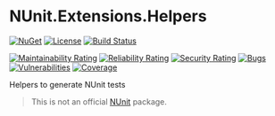 # NUnit.Extensions.Helpers

[![NuGet](https://img.shields.io/nuget/v/NUnit.Extensions.Helpers.svg)](https://nuget.org/packages/NUnit.Extensions.Helpers/)
[![License](https://img.shields.io/badge/license-MIT-blue.svg)](LICENSE)
[![Build Status](https://github.com/twenzel/NUnit.Extensions.Helpers/workflows/CI/badge.svg?branch=main)](https://github.com/twenzel/NUnit.Extensions.Helpers/actions)

[![Maintainability Rating](https://sonarcloud.io/api/project_badges/measure?project=twenzel_NUnit.Extensions.Helpers&metric=sqale_rating)](https://sonarcloud.io/dashboard?id=twenzel_NUnit.Extensions.Helpers)
[![Reliability Rating](https://sonarcloud.io/api/project_badges/measure?project=twenzel_NUnit.Extensions.Helpers&metric=reliability_rating)](https://sonarcloud.io/dashboard?id=twenzel_NUnit.Extensions.Helpers)
[![Security Rating](https://sonarcloud.io/api/project_badges/measure?project=twenzel_NUnit.Extensions.Helpers&metric=security_rating)](https://sonarcloud.io/dashboard?id=twenzel_NUnit.Extensions.Helpers)
[![Bugs](https://sonarcloud.io/api/project_badges/measure?project=twenzel_NUnit.Extensions.Helpers&metric=bugs)](https://sonarcloud.io/dashboard?id=twenzel_NUnit.Extensions.Helpers)
[![Vulnerabilities](https://sonarcloud.io/api/project_badges/measure?project=twenzel_NUnit.Extensions.Helpers&metric=vulnerabilities)](https://sonarcloud.io/dashboard?id=twenzel_NUnit.Extensions.Helpers)
[![Coverage](https://sonarcloud.io/api/project_badges/measure?project=twenzel_NUnit.Extensions.Helpers&metric=coverage)](https://sonarcloud.io/dashboard?id=twenzel_NUnit.Extensions.Helpers)


Helpers to generate NUnit tests

> This is not an official [NUnit](https://github.com/nunit/nunit) package.